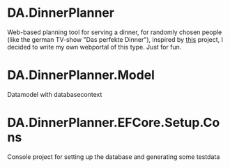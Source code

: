 # DA.DinnerPlanner
Web-based planning tool for serving a dinner, for randomly chosen people (like the german TV-show "Das perfekte Dinner"), inspired by [this](https://www.giessenkocht.de/) project, I decided to write my own
webportal of this type. Just for fun.

# DA.DinnerPlanner.Model
Datamodel with databasecontext

# DA.DinnerPlanner.EFCore.Setup.Cons
Console project for setting up the database and generating some testdata
